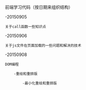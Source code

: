前端学习代码（按日期来组织结构）

-20150905

	关于call函数一些知识点
	
-20150906

	关于js文件在页面加载的一些问题和解决的技术
-20150908

	DOM编程
	
		-重绘和重排版
		
			-最小化重绘和重排版
